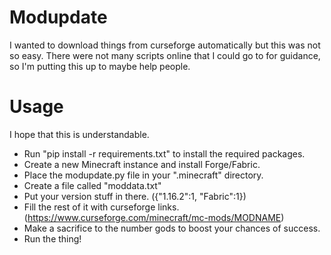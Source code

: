 # Modupdate
I wanted to download things from curseforge automatically but this was not so easy.
There were not many scripts online that I could go to for guidance, so I'm putting this up to maybe help people.

# Usage
I hope that this is understandable.
- Run "pip install -r requirements.txt" to install the required packages.
- Create a new Minecraft instance and install Forge/Fabric.
- Place the modupdate.py file in your ".minecraft" directory.
- Create a file called "moddata.txt"
- Put your version stuff in there. ({"1.16.2":1, "Fabric":1})
- Fill the rest of it with curseforge links. (https://www.curseforge.com/minecraft/mc-mods/MODNAME)
- Make a sacrifice to the number gods to boost your chances of success.
- Run the thing!


